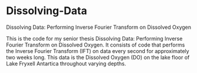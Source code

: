 # Dissolving-Data
Dissolving Data: Performing Inverse Fourier Transform on Dissolved Oxygen

This is the code for my senior thesis Dissolving Data: Performing Inverse Fourier Transform on Dissolved Oxygen. 
It consists of code that performs the Inverse Fourier Transform (IFT) on data every second for approximately two weeks long.
This data is the Dissolved Oxygen (DO) on the lake floor of Lake Fryxell Antartica throughout varying depths. 


